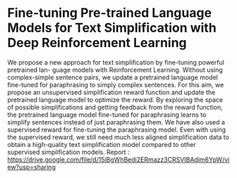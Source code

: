 # Fine-tuning Pre-trained Language Models for Text Simplification with Deep Reinforcement Learning


We propose a new approach for text simplification by fine-tuning powerful pretrained lan- guage models with Reinforcement Learning. Without using complex-simple sentence pairs, we update a pretrained language model fine-tuned for paraphrasing to simply complex sentences. For this aim, we propose an unsupervised simplification reward function and update the pretrained language model to optimize the reward. By exploring the space of possible simplifications and getting feedback from the reward function, the pretrained language model fine-tuned for paraphrasing learns to simplify sentences instead of just paraphrasing them. We have also used a supervised reward for fine-tuning the paraphrasing model. Even with using the supervised reward, we still need much less aligned simplification data to obtain a high-quality text simplification model compared to other supervised simplification models.
Report : https://drive.google.com/file/d/15iBgWhBedi2ERmazz3CRSVIBAdim6YpW/view?usp=sharing
